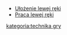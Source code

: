   - [Ułożenie lewej ręki](Ułożenie_lewej_ręki "wikilink")
  - [Praca lewej ręki](Praca_lewej_ręki "wikilink")

[kategoria:technika gry](kategoria:technika_gry "wikilink")